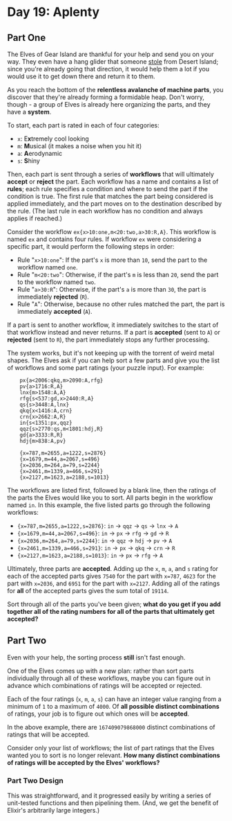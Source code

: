 # Day 19: Aplenty

## Part One

The Elves of Gear Island are thankful for your help and send you on your
way. They even have a hang glider that someone [stole](../day-09/) from Desert
Island; since you're already going that direction, it would help them a
lot if you would use it to get down there and return it to them.

As you reach the bottom of the **relentless avalanche of machine parts**,
you discover that they're already forming a formidable heap. Don't
worry, though - a group of Elves is already here organizing the parts,
and they have a **system**.

To start, each part is rated in each of four categories:

- `x`: E**x**tremely cool looking
- `m`: **M**usical (it makes a noise when you hit it)
- `a`: **A**erodynamic
- `s`: **S**hiny

Then, each part is sent through a series of **workflows** that will
ultimately **accept** or **reject** the part. Each workflow has a name and
contains a list of **rules**; each rule specifies a condition and where to
send the part if the condition is true. The first rule that matches the
part being considered is applied immediately, and the part moves on to
the destination described by the rule. (The last rule in each workflow
has no condition and always applies if reached.)

Consider the workflow `ex{x>10:one,m<20:two,a>30:R,A}`. This workflow is
named `ex` and contains four rules. If workflow `ex` were considering a
specific part, it would perform the following steps in order:

- Rule "`x>10:one`": If the part's `x` is more than `10`, send the
  part to the workflow named `one`.
- Rule "`m<20:two`": Otherwise, if the part's `m` is less than `20`,
  send the part to the workflow named `two`.
- Rule "`a>30:R`": Otherwise, if the part's `a` is more than `30`, the
  part is immediately **rejected** (`R`).
- Rule "`A`": Otherwise, because no other rules matched the part, the
  part is immediately **accepted** (`A`).

If a part is sent to another workflow, it immediately switches to the
start of that workflow instead and never returns. If a part is
**accepted** (sent to `A`) or **rejected** (sent to `R`), the part
immediately stops any further processing.

The system works, but it's not keeping up with the torrent of weird
metal shapes. The Elves ask if you can help sort a few parts and give
you the list of workflows and some part ratings (your puzzle input). For
example:

```
    px{a<2006:qkq,m>2090:A,rfg}
    pv{a>1716:R,A}
    lnx{m>1548:A,A}
    rfg{s<537:gd,x>2440:R,A}
    qs{s>3448:A,lnx}
    qkq{x<1416:A,crn}
    crn{x>2662:A,R}
    in{s<1351:px,qqz}
    qqz{s>2770:qs,m<1801:hdj,R}
    gd{a>3333:R,R}
    hdj{m>838:A,pv}

    {x=787,m=2655,a=1222,s=2876}
    {x=1679,m=44,a=2067,s=496}
    {x=2036,m=264,a=79,s=2244}
    {x=2461,m=1339,a=466,s=291}
    {x=2127,m=1623,a=2188,s=1013}
```

The workflows are listed first, followed by a blank line, then the
ratings of the parts the Elves would like you to sort. All parts begin
in the workflow named `in`. In this example, the five listed parts go
through the following workflows:

- `{x=787,m=2655,a=1222,s=2876}`: `in` -\> `qqz` -\> `qs` -\> `lnx` -\> `A`
- `{x=1679,m=44,a=2067,s=496}`: `in` -\> `px` -\> `rfg` -\> `gd` -\> `R`
- `{x=2036,m=264,a=79,s=2244}`: `in` -\> `qqz` -\> `hdj` -\> `pv` -\> `A`
- `{x=2461,m=1339,a=466,s=291}`: `in` -\> `px` -\> `qkq` -\> `crn` -\> `R`
- `{x=2127,m=1623,a=2188,s=1013}`: `in` -\> `px` -\> `rfg` -\> `A`

Ultimately, three parts are **accepted**. Adding up the `x`, `m`, `a`, and
`s` rating for each of the accepted parts gives `7540` for the part with
`x=787`, `4623` for the part with `x=2036`, and `6951` for the part with
`x=2127`. Adding all of the ratings for **all** of the accepted parts
gives the sum total of `19114`.

Sort through all of the parts you've been given; **what do you get if you
add together all of the rating numbers for all of the parts that
ultimately get accepted?**

## Part Two

Even with your help, the sorting process **still** isn't fast enough.

One of the Elves comes up with a new plan: rather than sort parts
individually through all of these workflows, maybe you can figure out in
advance which combinations of ratings will be accepted or rejected.

Each of the four ratings (`x`, `m`, `a`, `s`) can have an integer value
ranging from a minimum of `1` to a maximum of `4000`. Of **all possible
distinct combinations** of ratings, your job is to figure out which ones
will be **accepted**.

In the above example, there are `167409079868000` distinct combinations
of ratings that will be accepted.

Consider only your list of workflows; the list of part ratings that the
Elves wanted you to sort is no longer relevant. **How many distinct
combinations of ratings will be accepted by the Elves' workflows?**

### Part Two Design

This was straightforward, and it progressed easily by writing a series of unit-tested functions and then pipelining them. (And, we get the benefit of Elixir's arbitrarily large integers.)
